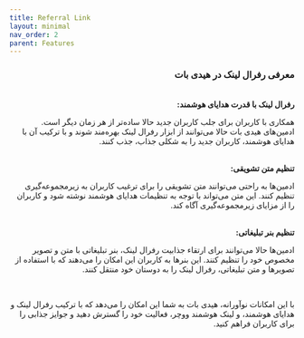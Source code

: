 ```yaml
---
title: Referral Link
layout: minimal
nav_order: 2
parent: Features
---
```


<head>
    <meta charset="utf-8">
    <link rel="stylesheet" href="https://b3h1z.github.io/HidyBot-Docs/assets/css/style.css">
</head>
<div dir="rtl">

<h3>معرفی رفرال لینک در هیدی بات </h3>
<br>
<b>رفرال لینک با قدرت هدایای هوشمند:</b>
<p>همکاری با کاربران برای جلب کاربران جدید حالا ساده‌تر از هر زمان دیگر است. ادمین‌های هیدی بات حالا می‌توانند از ابزار رفرال لینک بهره‌مند شوند و با ترکیب آن با هدایای هوشمند، کاربران جدید را به شکلی جذاب، جذب کنند.</p>

<br>
<b>تنظیم متن تشویقی:</b>
<p>ادمین‌ها به راحتی می‌توانند متن تشویقی را برای ترغیب کاربران به زیرمجموعه‌گیری تنظیم کنند. این متن می‌تواند با توجه به تنظیمات هدایای هوشمند نوشته شود و کاربران را از مزایای زیرمجموعه‌گیری آگاه کند.</p>

<br>
<b>تنظیم بنر تبلیغاتی:</b>
<p>ادمین‌ها حالا می‌توانند برای ارتقاء جذابیت رفرال لینک، بنر تبلیغاتی با متن و تصویر مخصوص خود را تنظیم کنند. این بنرها به کاربران این امکان را می‌دهند که با استفاده از تصویرها و متن تبلیغاتی، رفرال لینک را به دوستان خود منتقل کنند.</p>

<br>
<p>با این امکانات نوآورانه، هیدی بات به شما این امکان را می‌دهد که با ترکیب رفرال لینک و هدایای هوشمند، و لینک هوشمند ووچر، فعالیت خود را گسترش دهید و جوایز جذابی را برای کاربران فراهم کنید.</p>

</div>
